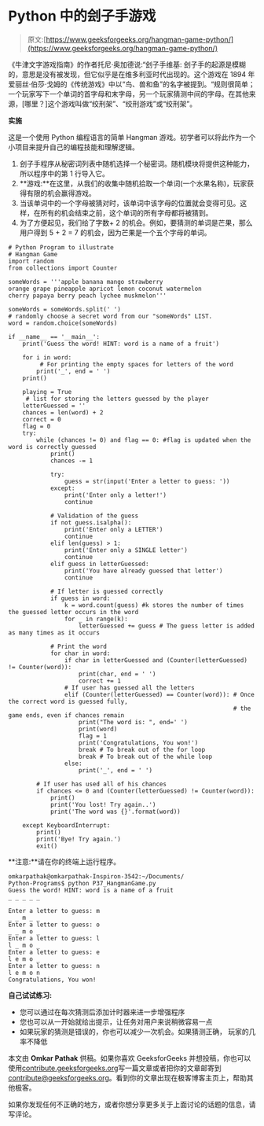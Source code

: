 # Python 中的刽子手游戏

> 原文:[https://www.geeksforgeeks.org/hangman-game-python/](https://www.geeksforgeeks.org/hangman-game-python/)

《牛津文字游戏指南》的作者托尼·奥加德说:“刽子手维基:
刽子手的起源是模糊的，意思是没有被发现，但它似乎是在维多利亚时代出现的。这个游戏在 1894 年爱丽丝·伯莎·戈姆的《传统游戏》中以“鸟、兽和鱼”的名字被提到。“规则很简单；一个玩家写下一个单词的首字母和末字母，另一个玩家猜测中间的字母。在其他来源，[哪里？]这个游戏叫做“绞刑架”、“绞刑游戏”或“绞刑架”。

**实施**

这是一个使用 Python 编程语言的简单 Hangman 游戏。初学者可以将此作为一个小项目来提升自己的编程技能和理解逻辑。

1.  刽子手程序从秘密词列表中随机选择一个秘密词。随机模块将提供这种能力，所以程序中的第 1 行导入它。
2.  **游戏:**在这里，从我们的收集中随机拾取一个单词(一个水果名称)，玩家获得有限的机会赢得游戏。
3.  当该单词中的一个字母被猜对时，该单词中该字母的位置就会变得可见。这样，在所有的机会结束之前，这个单词的所有字母都将被猜到。
4.  为了方便起见，我们给了字数+ 2 的机会。例如，要猜测的单词是芒果，那么用户得到 5 + 2 = 7 的机会，因为芒果是一个五个字母的单词。

```
# Python Program to illustrate 
# Hangman Game
import random
from collections import Counter

someWords = '''apple banana mango strawberry 
orange grape pineapple apricot lemon coconut watermelon
cherry papaya berry peach lychee muskmelon'''

someWords = someWords.split(' ')
# randomly choose a secret word from our "someWords" LIST.
word = random.choice(someWords)         

if __name__ == '__main__':
    print('Guess the word! HINT: word is a name of a fruit')

    for i in word:
         # For printing the empty spaces for letters of the word
        print('_', end = ' ')        
    print()

    playing = True
     # list for storing the letters guessed by the player
    letterGuessed = ''                
    chances = len(word) + 2
    correct = 0
    flag = 0
    try:
        while (chances != 0) and flag == 0: #flag is updated when the word is correctly guessed 
            print()
            chances -= 1

            try:
                guess = str(input('Enter a letter to guess: '))
            except:
                print('Enter only a letter!')
                continue

            # Validation of the guess
            if not guess.isalpha():
                print('Enter only a LETTER')
                continue
            elif len(guess) > 1:
                print('Enter only a SINGLE letter')
                continue
            elif guess in letterGuessed:
                print('You have already guessed that letter')
                continue

            # If letter is guessed correctly
            if guess in word:
                k = word.count(guess) #k stores the number of times the guessed letter occurs in the word
                for _ in range(k):    
                    letterGuessed += guess # The guess letter is added as many times as it occurs

            # Print the word
            for char in word:
                if char in letterGuessed and (Counter(letterGuessed) != Counter(word)):
                    print(char, end = ' ')
                    correct += 1
                # If user has guessed all the letters
                elif (Counter(letterGuessed) == Counter(word)): # Once the correct word is guessed fully, 
                                                                # the game ends, even if chances remain
                    print("The word is: ", end=' ')
                    print(word)
                    flag = 1
                    print('Congratulations, You won!')
                    break # To break out of the for loop
                    break # To break out of the while loop
                else:
                    print('_', end = ' ')

        # If user has used all of his chances
        if chances <= 0 and (Counter(letterGuessed) != Counter(word)):
            print()
            print('You lost! Try again..')
            print('The word was {}'.format(word))

    except KeyboardInterrupt:
        print()
        print('Bye! Try again.')
        exit()
```

**注意:**请在你的终端上运行程序。

```
omkarpathak@omkarpathak-Inspiron-3542:~/Documents/
Python-Programs$ python P37_HangmanGame.py 
Guess the word! HINT: word is a name of a fruit
_ _ _ _ _ 

Enter a letter to guess: m
_ _ m _ _ 
Enter a letter to guess: o
_ _ m o _ 
Enter a letter to guess: l
l _ m o _ 
Enter a letter to guess: e
l e m o _ 
Enter a letter to guess: n
l e m o n 
Congratulations, You won!

```

**自己试试练习:**

*   您可以通过在每次猜测后添加计时器来进一步增强程序
*   您也可以从一开始就给出提示，让任务对用户来说稍微容易一点
*   如果玩家的猜测是错误的，你也可以减少一次机会。如果猜测正确，
    玩家的几率不降低

本文由 **Omkar Pathak** 供稿。如果你喜欢 GeeksforGeeks 并想投稿，你也可以使用[contribute.geeksforgeeks.org](http://contribute.geeksforgeeks.org)写一篇文章或者把你的文章邮寄到 contribute@geeksforgeeks.org。看到你的文章出现在极客博客主页上，帮助其他极客。

如果你发现任何不正确的地方，或者你想分享更多关于上面讨论的话题的信息，请写评论。